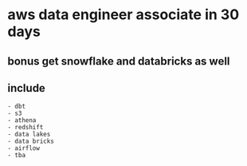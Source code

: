 # aws data engineer associate in 30 days
## bonus get snowflake and databricks as well
## include 
    - dbt
    - s3
    - athena
    - redshift
    - data lakes
    - data bricks
    - airflow
    - tba